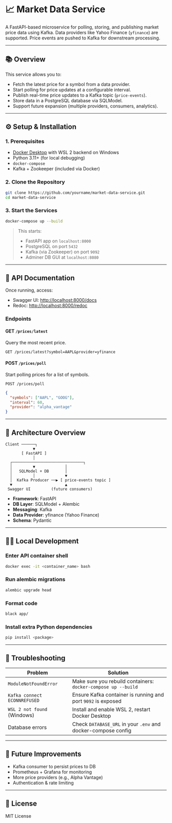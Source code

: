 # 📈 Market Data Service

A FastAPI-based microservice for polling, storing, and publishing market price data using Kafka. Data providers like Yahoo Finance (`yfinance`) are supported. Price events are pushed to Kafka for downstream processing.

---

## 📚 Overview

This service allows you to:

- Fetch the latest price for a symbol from a data provider.
- Start polling for price updates at a configurable interval.
- Publish real-time price updates to a Kafka topic (`price-events`).
- Store data in a PostgreSQL database via SQLModel.
- Support future expansion (multiple providers, consumers, analytics).

---

## ⚙️ Setup & Installation

### 1. Prerequisites

- [Docker Desktop](https://www.docker.com/products/docker-desktop) with WSL 2 backend on Windows
- Python 3.11+ (for local debugging)
- `docker-compose`
- Kafka + Zookeeper (included via Docker)

### 2. Clone the Repository

```bash
git clone https://github.com/yourname/market-data-service.git
cd market-data-service
```

### 3. Start the Services

```bash
docker-compose up --build
```

> This starts:
>
> - FastAPI app on `localhost:8000`
> - PostgreSQL on port `5432`
> - Kafka (via Zookeeper) on port `9092`
> - Adminer DB GUI at `localhost:8080`

---

## 🧪 API Documentation

Once running, access:

- Swagger UI: [http://localhost:8000/docs](http://localhost:8000/docs)
- Redoc: [http://localhost:8000/redoc](http://localhost:8000/redoc)

### Endpoints

#### GET `/prices/latest`

Query the most recent price.

```http
GET /prices/latest?symbol=AAPL&provider=yfinance
```

#### POST `/prices/poll`

Start polling prices for a list of symbols.
```http
POST /prices/poll
```
```json
{
  "symbols": ["AAPL", "GOOG"],
  "interval": 60,
  "provider": "alpha_vantage"
}
```

---

## 🧱 Architecture Overview

```
Client ──────┐
            ▼
       [ FastAPI ]
            │
  ┌───────────────────────────────┐
  │         ▼             │
  │   SQLModel + DB       │
  │         │             ▼
  │  Kafka Producer ──▶ [ price-events topic ]
  ▼                       ▲
 Swagger UI         (future consumers)
```

- **Framework**: FastAPI
- **DB Layer**: SQLModel + Alembic
- **Messaging**: Kafka
- **Data Provider**: yfinance (Yahoo Finance)
- **Schema**: Pydantic

---

## 👨‍💼 Local Development

### Enter API container shell

```bash
docker exec -it <container_name> bash
```

### Run alembic migrations

```bash
alembic upgrade head
```

### Format code

```bash
black app/
```

### Install extra Python dependencies

```bash
pip install <package>
```

---

## 💠 Troubleshooting

| Problem                      | Solution                                                      |
| ---------------------------- | ------------------------------------------------------------- |
| `ModuleNotFoundError`        | Make sure you rebuild containers: `docker-compose up --build` |
| `Kafka connect ECONNREFUSED` | Ensure Kafka container is running and port `9092` is exposed  |
| `WSL 2 not found` (Windows)  | Install and enable WSL 2, restart Docker Desktop              |
| Database errors              | Check `DATABASE_URL` in your `.env` and docker-compose config |

---

## 🔮 Future Improvements

- Kafka consumer to persist prices to DB
- Prometheus + Grafana for monitoring
- More price providers (e.g., Alpha Vantage)
- Authentication & rate limiting

---

## 📄 License

MIT License

